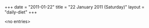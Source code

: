 +++
date = "2011-01-22"
title = "22 January 2011 (Saturday)"
layout = "daily-diet"
+++

<p>&lt;no entries&gt;</p>